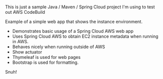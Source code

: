 # 
This is just a sample Java / Maven / Spring Cloud project I'm using to test out AWS CodeBuild   
    
Example of a simple web app that shows the instance environment.
- Demonstrates basic usage of a Spring Cloud AWS web app     
- Uses Spring Cloud AWS to obtain EC2 instance metadata when running in AWS.      
- Behaves nicely when running outside of AWS    
- Show actuator     
- Thymeleaf is used for web pages      
- Bootstrap is used for formatting.    
   
Snuh! 
       
 
